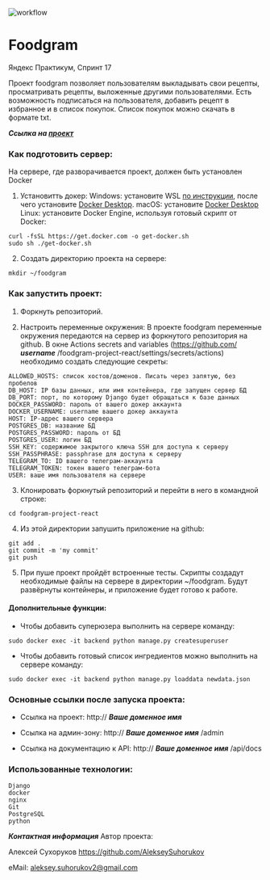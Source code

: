 ![workflow](https://github.com/AlekseySuhorukov/foodgram-project-react/actions/workflows/master.yml/badge.svg)
# Foodgram
Яндекс Практикум, Спринт 17

Проект foodgram позволяет пользователям выкладывать свои рецепты, просматривать рецепты, выложенные другими пользователями. Есть возможность подписаться на пользователя, добавить рецепт в избранное и в список покупок. Список покупок можно скачать в формате txt.

**_Ссылка на [проект](https://foodgram.cherryd.dev/)_**

### Как подготовить сервер:

На сервере, где разворачивается проект, должен быть установлен Docker

1. Установитть докер:
Windows: установите WSL [по инструкции](https://learn.microsoft.com/ru-ru/windows/wsl/install), после чего установите [Docker Desktop](https://www.docker.com/products/docker-desktop/).
macOS: установите [Docker Desktop](https://www.docker.com/products/docker-desktop/)
Linux: установите Docker Engine, используя готовый скрипт от Docker:
```
curl -fsSL https://get.docker.com -o get-docker.sh
sudo sh ./get-docker.sh
```

2. Создать директорию проекта на сервере:
```
mkdir ~/foodgram
```

### Как запустить проект:

1. Форкнуть репозиторий.

2. Настроить переменные окружения:
В проекте foodgram переменные окружения передаются на сервер из форкнутого репозитория на github.
В окне Actions secrets and variables (https://github.com/ ***username*** /foodgram-project-react/settings/secrets/actions) необходимо создать следующие секреты:
```
ALLOWED_HOSTS: список хостов/доменов. Писать через запятую, без пробелов
DB_HOST: IP базы данных, или имя контейнера, где запущен сервер БД
DB_PORT: порт, по которому Django будет обращаться к базе данных
DOCKER_PASSWORD: пароль от вашего докер аккаунта
DOCKER_USERNAME: username вашего докер аккаунта
HOST: IP-адрес вашего сервера
POSTGRES_DB: название БД
POSTGRES_PASSWORD: пароль от БД
POSTGRES_USER: логин БД
SSH_KEY: содержимое закрытого ключа SSH для доступа к серверу
SSH_PASSPHRASE: passphrase для доступа к серверу
TELEGRAM_TO: ID вашего телеграм-аккаунта
TELEGRAM_TOKEN: токен вашего телеграм-бота
USER: ваше имя пользователя на сервере
```

3. Клонировать форкнутый репозиторий и перейти в него в командной строке:
```
cd foodgram-project-react
```

4. Из этой директории запушить приложение на github:
```
git add .
git commit -m 'my commit'
git push
```

5. При пуше проект пройдёт встроенные тесты. Скрипты создадут необходимые файлы на сервере в директории ~/foodgram. Будут развёрнуты контейнеры, и приложение будет готово к работе.

#### Дополнительные функции:

- Чтобы добавить суперюзера выполнить на сервере команду:
```
sudo docker exec -it backend python manage.py createsuperuser
```

- Чтобы добавить готовый список ингредиентов можно выполнить на сервере команду:
```
sudo docker exec -it backend python manage.py loaddata newdata.json
```

### Основные ссылки после запуска проекта:

- Ссылка на проект: http:// ***Ваше доменное имя*** 

- Ссылка на админ-зону: http:// ***Ваше доменное имя*** /admin 

- Ссылка на документацию к API: http:// ***Ваше доменное имя*** /api/docs

### Использованные технологии:
```
Django
docker
nginx
Git
PostgreSQL
python
```
**_Контактная информация_**
Автор проекта:

Алексей Сухоруков
https://github.com/AlekseySuhorukov

eMail: aleksey.suhorukov2@gmail.com
